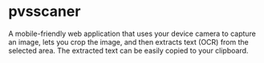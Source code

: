 # pvsscaner
A mobile-friendly web application that uses your device camera to capture an image, lets you crop the image, and then extracts text (OCR) from the selected area. The extracted text can be easily copied to your clipboard.
